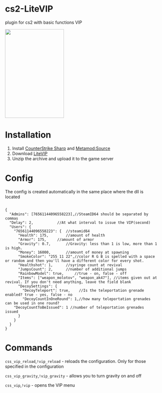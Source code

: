 # cs2-LiteVIP
plugin for cs2 with basic functions VIP

<img src="https://github.com/partiusfabaa/cs2-LiteVIP/assets/96542489/e99c9cb4-b456-4947-bd6d-d2efd7fc98b0" width="194" height="293">

# Installation
1. Install [CounterStrike Sharp](https://github.com/roflmuffin/CounterStrikeSharp) and [Metamod:Source](https://www.sourcemm.net/downloads.php/?branch=master)
3. Download [LiteVIP](https://github.com/partiusfabaa/cs2-LiteVIP/releases)
4. Unzip the archive and upload it to the game server

# Config
The config is created automatically in the same place where the dll is located
```

{
  "Admins": [76561144096558223],//SteamID64 should be separated by commas
  "Delay": 2, 			//At what interval to issue the VIP(second)
  "Users": {
    "76561144096558223": { 	//steamid64
      "Health": 175,		//amount of health
      "Armor": 175,		//amount of armor
      "Gravity": 0.7,		//Gravity: less than 1 is low, more than 1 is high.
      "Money": 16000,		//amount of money at spawning
      "SmokeColor": "255 11 22",//color R G B is spelled with a space or random and then you'll have a different color for every shot.
      "Healthshot": 1,		//syringe count at revival
      "JumpsCount": 2,		//number of additional jumps
      "RainbowModel": true, 	//true - on, false - off
      "Items": ["weapon_molotov", "weapon_ak47"], //items given out at revival. If you don't need anything, leave the field blank
      "DecoySettings": {	
        "DecoyTeleport": true,	  //Is the teleportation grenade enabled? true - yes, false - no
        "DecoyCountInOneRound": 1,//how many teleportation grenades can be used in one round?
	"DecoyCountToBeIssued": 1 //number of teleportation grenades issued
      }
    }
  }
}

```

# Commands
`css_vip_reload`,`!vip_reload` - reloads the configuration. Only for those specified in the configuration

`css_vip_gravity`,`!vip_gravity` - allows you to turn gravity on and off

`css_vip`,`!vip` - opens the VIP menu
